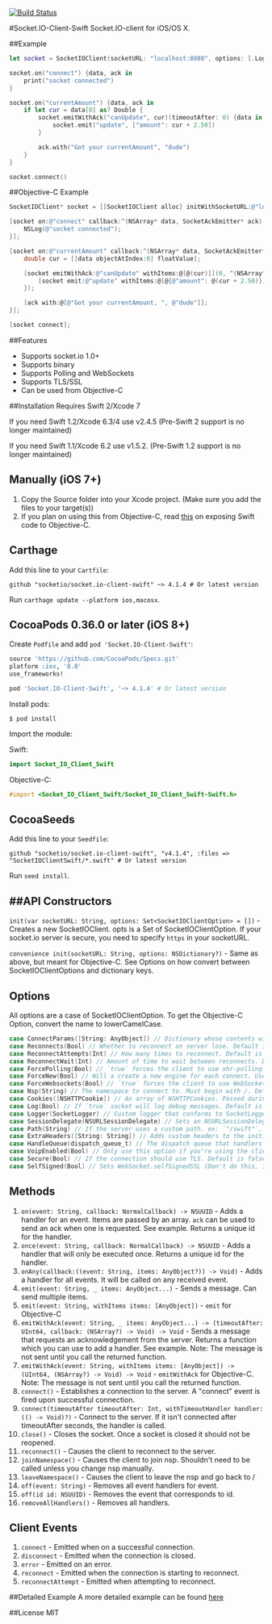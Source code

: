 [![Build Status](https://travis-ci.org/socketio/socket.io-client-swift.svg?branch=master)](https://travis-ci.org/socketio/socket.io-client-swift)

#Socket.IO-Client-Swift
Socket.IO-client for iOS/OS X.

##Example
```swift
let socket = SocketIOClient(socketURL: "localhost:8080", options: [.Log(true), .ForcePolling(true)])

socket.on("connect") {data, ack in
    print("socket connected")
}

socket.on("currentAmount") {data, ack in
    if let cur = data[0] as? Double {
        socket.emitWithAck("canUpdate", cur)(timeoutAfter: 0) {data in
            socket.emit("update", ["amount": cur + 2.50])
        }

        ack.with("Got your currentAmount", "dude")
    }
}

socket.connect()
```

##Objective-C Example
```objective-c
SocketIOClient* socket = [[SocketIOClient alloc] initWithSocketURL:@"localhost:8080" options:@{@"log": @YES, @"forcePolling": @YES}];

[socket on:@"connect" callback:^(NSArray* data, SocketAckEmitter* ack) {
    NSLog(@"socket connected");
}];

[socket on:@"currentAmount" callback:^(NSArray* data, SocketAckEmitter* ack) {
    double cur = [[data objectAtIndex:0] floatValue];

    [socket emitWithAck:@"canUpdate" withItems:@[@(cur)]](0, ^(NSArray* data) {
        [socket emit:@"update" withItems:@[@{@"amount": @(cur + 2.50)}]];
    });

    [ack with:@[@"Got your currentAmount, ", @"dude"]];
}];

[socket connect];

```

##Features
- Supports socket.io 1.0+
- Supports binary
- Supports Polling and WebSockets
- Supports TLS/SSL
- Can be used from Objective-C

##Installation
Requires Swift 2/Xcode 7

If you need Swift 1.2/Xcode 6.3/4 use v2.4.5 (Pre-Swift 2 support is no longer maintained)

If you need Swift 1.1/Xcode 6.2 use v1.5.2. (Pre-Swift 1.2 support is no longer maintained)

Manually (iOS 7+)
-----------------
1. Copy the Source folder into your Xcode project. (Make sure you add the files to your target(s))
2. If you plan on using this from Objective-C, read [this](https://developer.apple.com/library/ios/documentation/Swift/Conceptual/BuildingCocoaApps/MixandMatch.html) on exposing Swift code to Objective-C.

Carthage
-----------------
Add this line to your `Cartfile`:
```
github "socketio/socket.io-client-swift" ~> 4.1.4 # Or latest version
```

Run `carthage update --platform ios,macosx`.

CocoaPods 0.36.0 or later (iOS 8+)
------------------
Create `Podfile` and add `pod 'Socket.IO-Client-Swift'`:

```ruby
source 'https://github.com/CocoaPods/Specs.git'
platform :ios, '8.0'
use_frameworks!

pod 'Socket.IO-Client-Swift', '~> 4.1.4' # Or latest version
```

Install pods:

```
$ pod install
```

Import the module:

Swift:
```swift
import Socket_IO_Client_Swift
```

Objective-C:

```Objective-C
#import <Socket_IO_Client_Swift/Socket_IO_Client_Swift-Swift.h>
```

CocoaSeeds
-----------------

Add this line to your `Seedfile`:

```
github "socketio/socket.io-client-swift", "v4.1.4", :files => "SocketIOClientSwift/*.swift" # Or latest version
```

Run `seed install`.


##API
Constructors
-----------
`init(var socketURL: String, options: Set<SocketIOClientOption> = [])` - Creates a new SocketIOClient. opts is a Set of SocketIOClientOption. If your socket.io server is secure, you need to specify `https` in your socketURL.

`convenience init(socketURL: String, options: NSDictionary?)` - Same as above, but meant for Objective-C. See Options on how convert between SocketIOClientOptions and dictionary keys.

Options
-------
All options are a case of SocketIOClientOption. To get the Objective-C Option, convert the name to lowerCamelCase.

```swift
case ConnectParams([String: AnyObject]) // Dictionary whose contents will be passed with the connection.
case Reconnects(Bool) // Whether to reconnect on server lose. Default is `true`
case ReconnectAttempts(Int) // How many times to reconnect. Default is `-1` (infinite tries)
case ReconnectWait(Int) // Amount of time to wait between reconnects. Default is `10`
case ForcePolling(Bool) // `true` forces the client to use xhr-polling. Default is `false`
case ForceNew(Bool) // Will a create a new engine for each connect. Useful if you find a bug in the engine related to reconnects
case ForceWebsockets(Bool) // `true` forces the client to use WebSockets. Default is `false`
case Nsp(String) // The namespace to connect to. Must begin with /. Default is `/`
case Cookies([NSHTTPCookie]) // An array of NSHTTPCookies. Passed during the handshake. Default is nil.
case Log(Bool) // If `true` socket will log debug messages. Default is false.
case Logger(SocketLogger) // Custom logger that conforms to SocketLogger. Will use the default logging otherwise.
case SessionDelegate(NSURLSessionDelegate) // Sets an NSURLSessionDelegate for the underlying engine. Useful if you need to handle self-signed certs. Default is nil.
case Path(String) // If the server uses a custom path. ex: `"/swift"`. Default is `""`
case ExtraHeaders([String: String]) // Adds custom headers to the initial request. Default is nil.
case HandleQueue(dispatch_queue_t) // The dispatch queue that handlers are run on. Default is the main queue.
case VoipEnabled(Bool) // Only use this option if you're using the client with VoIP services. Changes the way the WebSocket is created. Default is false
case Secure(Bool) // If the connection should use TLS. Default is false.
case SelfSigned(Bool) // Sets WebSocket.selfSignedSSL (Don't do this, iOS will yell at you)

```
Methods
-------
1. `on(event: String, callback: NormalCallback) -> NSUUID` - Adds a handler for an event. Items are passed by an array. `ack` can be used to send an ack when one is requested. See example. Returns a unique id for the handler.
2. `once(event: String, callback: NormalCallback) -> NSUUID` - Adds a handler that will only be executed once. Returns a unique id for the handler.
3. `onAny(callback:((event: String, items: AnyObject?)) -> Void)` - Adds a handler for all events. It will be called on any received event.
4. `emit(event: String, _ items: AnyObject...)` - Sends a message. Can send multiple items.
5. `emit(event: String, withItems items: [AnyObject])` - `emit` for Objective-C
6. `emitWithAck(event: String, _ items: AnyObject...) -> (timeoutAfter: UInt64, callback: (NSArray?) -> Void) -> Void` - Sends a message that requests an acknowledgement from the server. Returns a function which you can use to add a handler. See example. Note: The message is not sent until you call the returned function.
7. `emitWithAck(event: String, withItems items: [AnyObject]) -> (UInt64, (NSArray?) -> Void) -> Void` - `emitWithAck` for Objective-C. Note: The message is not sent until you call the returned function.
8. `connect()` - Establishes a connection to the server. A "connect" event is fired upon successful connection.
9. `connect(timeoutAfter timeoutAfter: Int, withTimeoutHandler handler: (() -> Void)?)` - Connect to the server. If it isn't connected after timeoutAfter seconds, the handler is called.
10. `close()` - Closes the socket. Once a socket is closed it should not be reopened.
11. `reconnect()` - Causes the client to reconnect to the server.
12. `joinNamespace()` - Causes the client to join nsp. Shouldn't need to be called unless you change nsp manually.
13. `leaveNamespace()` - Causes the client to leave the nsp and go back to /
14. `off(event: String)` - Removes all event handlers for event.
15. `off(id id: NSUUID)` - Removes the event that corresponds to id.
16. `removeAllHandlers()` - Removes all handlers.

Client Events
------
1. `connect` - Emitted when on a successful connection.
2. `disconnect` - Emitted when the connection is closed.
3. `error` - Emitted on an error.
4. `reconnect` - Emitted when the connection is starting to reconnect.
5. `reconnectAttempt` - Emitted when attempting to reconnect.

##Detailed Example
A more detailed example can be found [here](https://github.com/nuclearace/socket.io-client-swift-example)

##License
MIT

